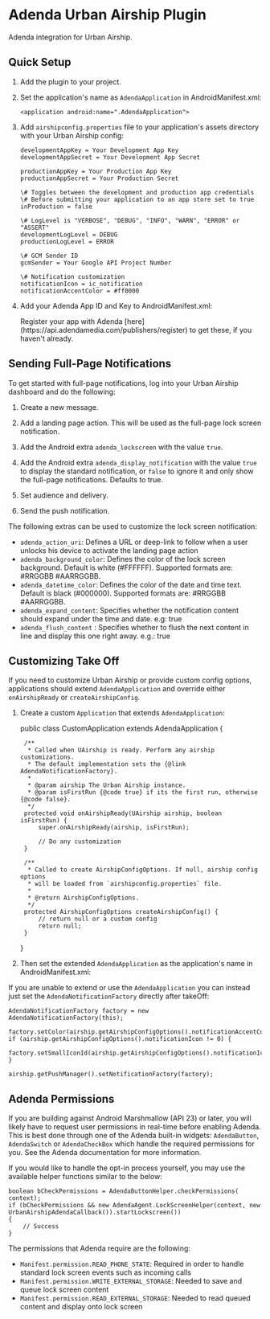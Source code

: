 # Adenda Urban Airship Plugin

Adenda integration for Urban Airship.

## Quick Setup

1) Add the plugin to your project.

2) Set the application's name as `AdendaApplication` in AndroidManifest.xml:

    `<application android:name=".AdendaApplication">`

3) Add `airshipconfig.properties` file to your application's assets directory with your Urban Airship config:

    ```
    developmentAppKey = Your Development App Key
    developmentAppSecret = Your Development App Secret
    
    productionAppKey = Your Production App Key
    productionAppSecret = Your Production Secret
    
    \# Toggles between the development and production app credentials
    \# Before submitting your application to an app store set to true
    inProduction = false
    
    \# LogLevel is "VERBOSE", "DEBUG", "INFO", "WARN", "ERROR" or "ASSERT"
    developmentLogLevel = DEBUG
    productionLogLevel = ERROR
    
    \# GCM Sender ID
    gcmSender = Your Google API Project Number
    
    \# Notification customization
    notificationIcon = ic_notification
    notificationAccentColor = #ff0000
    ```

4) Add your Adenda App ID and Key to AndroidManifest.xml:

    <meta-data android:name="adenda_app_id" android:value="Your App ID"/>
    <meta-data android:name="adenda_app_key" android:value="Your App Key"/>
   Register your app with Adenda [here](https://api.adendamedia.com/publishers/register) to get these, if you haven't already. 
  
## Sending Full-Page Notifications

To get started with full-page notifications, log into your Urban Airship dashboard and do the following:

1) Create a new message.

3) Add a landing page action. This will be used as the full-page lock screen notification.

4) Add the Android extra `adenda_lockscreen` with the value `true`.

5) Add the Android extra `adenda_display_notification` with the value `true` to display the standard notification, or `false` to ignore it and only show the full-page notifications. Defaults to true.

5) Set audience and delivery.

6) Send the push notification.

The following extras can be used to customize the lock screen notification:

- `adenda_action_uri`: Defines a URL or deep-link to follow when a user unlocks his device to activate the landing page action
- `adenda_background_color`: Defines the color of the lock screen background. Default is white (#FFFFFF). Supported formats are: #RRGGBB #AARRGGBB.
- `adenda_datetime_color`: Defines the color of the date and time text. Default is black (#000000). Supported formats are: #RRGGBB #AARRGGBB.
- `adenda_expand_content`: Specifies whether the notification content should expand under the time and date. e.g: true
- `adenda_flush_content` : Specifies whether to flush the next content in line and display this one right away. e.g.: true

## Customizing Take Off

If you need to customize Urban Airship or provide custom config options, applications should
extend  ``AdendaApplication`` and override either ``onAirshipReady`` or ``createAirshipConfig``.

1) Create a custom `Application` that extends `AdendaApplication`:

   public class CustomApplication extends AdendaApplication {
        
        /**
         * Called when UAirship is ready. Perform any airship customizations.
         * The default implementation sets the {@link AdendaNotificationFactory}.
         *
         * @param airship The Urban Airship instance.
         * @param isFirstRun {@code true} if its the first run, otherwise {@code false}.
         */
        protected void onAirshipReady(UAirship airship, boolean isFirstRun) {
            super.onAirshipReady(airship, isFirstRun);
            
            // Do any customization
        }
    
        /**
         * Called to create AirshipConfigOptions. If null, airship config options
         * will be loaded from `airshipconfig.properties` file.
         *
         * @return AirshipConfigOptions.
         */
        protected AirshipConfigOptions createAirshipConfig() {
            // return null or a custom config
            return null;
        }
    }


2) Then set the extended `AdendaApplication` as the application's name in AndroidManifest.xml:

    <application android:name=".CustomApplication">


If you are unable to extend or use the `AdendaApplication` you can instead just set the `AdendaNotificationFactory`
directly after takeOff:

    AdendaNotificationFactory factory = new AdendaNotificationFactory(this);

    factory.setColor(airship.getAirshipConfigOptions().notificationAccentColor);
    if (airship.getAirshipConfigOptions().notificationIcon != 0) {
        factory.setSmallIconId(airship.getAirshipConfigOptions().notificationIcon);
    }

    airship.getPushManager().setNotificationFactory(factory);
    
## Adenda Permissions

If you are building against Android Marshmallow (API 23) or later, you will likely have to request user permissions in real-time before enabling Adenda. This is best done through one of the Adenda built-in widgets: `AdendaButton`, `AdendaSwitch` or `AdendaCheckBox` which handle the required permissions for you. See the Adenda documentation for more information.

If you would like to handle the opt-in process yourself, you may use the available helper functions similar to the below:

    boolean bCheckPermissions = AdendaButtonHelper.checkPermissions( context);
    if (bCheckPermissions && new AdendaAgent.LockScreenHelper(context, new UrbanAirshipAdendaCallback()).startLockscreen())
    {
        // Success
    }
The permissions that Adenda require are the following:
- `Manifest.permission.READ_PHONE_STATE`: Required in order to handle standard lock screen events such as incoming calls
- `Manifest.permission.WRITE_EXTERNAL_STORAGE`: Needed to save and queue lock screen content 
- `Manifest.permission.READ_EXTERNAL_STORAGE`: Needed to read queued content and display onto lock screen
